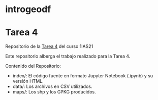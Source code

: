 # introgeodf
# Tarea 4
Repositorio de la [Tarea 4]([https://alonso-mendoza.github.io/PC3/](https://alonso-mendoza.github.io/introgeodf/)) del curso 1IAS21

Este repositorio alberga el trabajo realizado para la Tarea 4.

Contenido del Repositorio:
* index/: El código fuente en formato Jupyter Notebook (.ipynb) y su versión HTML.
* data/: Los archivos en CSV utilizados.
* maps/: Los shp y los GPKG producidos.

